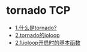 # tornado TCP

* [1.什么是tornado?](chapter1.md)
* [2.tornado的ioloop](chapter2.md)
* [2.1.ioloop开启时的基本函数](chapter2-1.md)
